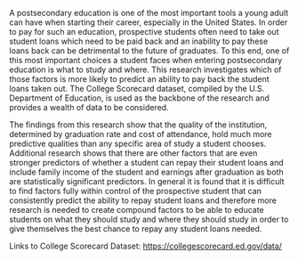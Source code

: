 A postsecondary education is one of the most important tools a young adult can have when starting their career, especially in the United States. 
In order to pay for such an education, prospective students often need to take out student loans which need to be paid back and an inability to pay these loans back can be detrimental to the future of graduates. 
To this end, one of this most important choices a student faces when entering postsecondary education is what to study and where. 
This research investigates which of those factors is more likely to predict an ability to pay back the student loans taken out. 
The College Scorecard dataset, compiled by the U.S. Department of Education, is used as the backbone of the research and provides a wealth of data to be considered.

The findings from this research show that the quality of the institution, determined by graduation rate and cost of attendance, hold much more predictive qualities than any specific area of study a student chooses. 
Additional research shows that there are other factors that are even stronger predictors of whether a student can repay their student loans and include family income of the student and earnings after graduation as both are statistically significant predictors. 
In general it is found that it is difficult to find factors fully within control of the prospective student that can consistently predict the ability to repay student loans and therefore more research is needed to 
create compound factors to be able to educate students on what they should study and where they should study in order to give themselves the best chance to repay any student loans needed.

Links to College Scorecard Dataset: https://collegescorecard.ed.gov/data/

